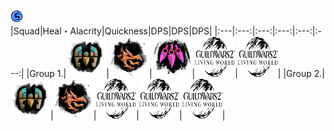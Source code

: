 <img src="../_image/strike mission/20px-Strike_Mission_(map_icon).png" width="20px" height="20px" title="Strike Mission Icon" alt=""></img>   
|Squad|Heal・Alacrity|Quickness|DPS|DPS|DPS|
|:---|:---:|:---:|:---:|:---:|:---:|
|Group 1.|<img src="../_image/general/profession/Mechanist_icon_(highres).png" width="64px" height="64px" title="Mechanist" alt=""></img>|<img src="../_image/general/profession/Herald_icon_(highres).png" width="64px" height="64px" title="Herald" alt=""></img>|<img src="../_image/general/profession/Virtuoso_icon_(highres).png" width="64px" height="64px" title="Virtuoso" alt=""></img>|<img src="../_image/general/profession/Living_World_logo.png" width="64px" height="64px" title="DPS" alt=""></img>|<img src="../_image/general/profession/Living_World_logo.png" width="64px" height="64px" title="DPS" alt=""></img>|
|Group 2.|<img src="../_image/general/profession/Mechanist_icon_(highres).png" width="64px" height="64px" title="Mechanist" alt=""></img>|<img src="../_image/general/profession/Herald_icon_(highres).png" width="64px" height="64px" title="Herald" alt=""></img>|<img src="../_image/general/profession/Living_World_logo.png" width="64px" height="64px" title="DPS" alt=""></img>|<img src="../_image/general/profession/Living_World_logo.png" width="64px" height="64px" title="DPS" alt=""></img>|<img src="../_image/general/profession/Living_World_logo.png" width="64px" height="64px" title="DPS" alt=""></img>|

